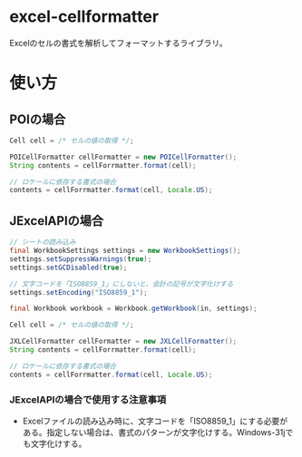 # excel-cellformatter
Excelのセルの書式を解析してフォーマットするライブラリ。

# 使い方
## POIの場合

```java
Cell cell = /* セルの値の取得 */;

POICellFormatter cellFormatter = new POICellFormatter();
String contents = cellForrmatter.format(cell);

// ロケールに依存する書式の場合
contents = cellForrmatter.format(cell, Locale.US);

```

## JExcelAPIの場合

```java
// シートの読み込み
final WorkbookSettings settings = new WorkbookSettings();
settings.setSuppressWarnings(true);
settings.setGCDisabled(true);

// 文字コードを「ISO8859_1」にしないと、会計の記号が文字化けする
settings.setEncoding("ISO8859_1");

final Workbook workbook = Workbook.getWorkbook(in, settings);

Cell cell = /* セルの値の取得 */;

JXLCellFormatter cellFormatter = new JXLCellFormatter();
String contents = cellForrmatter.format(cell);

// ロケールに依存する書式の場合
contents = cellForrmatter.format(cell, Locale.US);

```

### JExcelAPIの場合で使用する注意事項
- Excelファイルの読み込み時に、文字コードを「ISO8859_1」にする必要がある。指定しない場合は、書式のパターンが文字化けする。Windows-31jでも文字化けする。
